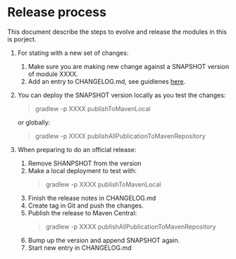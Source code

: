 # Release process
This document describe the steps to evolve and release the modules in this is porject.

1. For stating with a new set of changes:
    1. Make sure you are making new change against a SNAPSHOT version of  module XXXX.
    2. Add an entry to CHANGELOG.md, see guidlenes [here](https://github.com/olivierlacan/keep-a-changelog/blob/master/CHANGELOG.md).

2. You can deploy the SNAPSHOT version locally as you test the changes:
    > gradlew -p XXXX publishToMavenLocal
    
    or globally:
    > gradlew -p XXXX publishAllPublicationToMavenRepository

3. When preparing to do an official release:
    1. Remove SHANPSHOT from the version
    2. Make a local deployment to test with:
        > gradlew -p XXXX publishToMavenLocal
    3. Finish the release notes in CHANGELOG.md
    4. Create tag in Git and push the changes.
    5. Publish the release to Maven Central:
        > gradlew -p XXXX publishAllPublicationToMavenRepository
    6. Bump up the version and append SNAPSHOT again.
    7. Start new entry in CHANGELOG.md